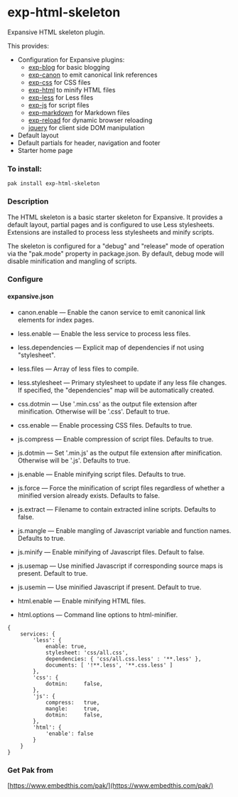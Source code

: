 exp-html-skeleton
===

Expansive HTML skeleton plugin.

This provides:

 * Configuration for Expansive plugins: 
    * [exp-blog](https://github.com/embedthis/exp-blog) for basic blogging
    * [exp-canon](https://github.com/embedthis/exp-canon) to emit canonical link references
    * [exp-css](https://github.com/embedthis/exp-css) for CSS files
    * [exp-html](https://github.com/embedthis/exp-html) to minify HTML files
    * [exp-less](https://github.com/embedthis/exp-less) for Less files
    * [exp-js](https://github.com/embedthis/exp-js) for script files
    * [exp-markdown](https://github.com/embedthis/exp-markdown) for Markdown files
    * [exp-reload](https://github.com/embedthis/exp-reload) for dynamic browser reloading
    * [jquery](https://github.com/jquery/jquery) for client side DOM manipulation
 * Default layout 
 * Default partials for header, navigation and footer
 * Starter home page

### To install:

    pak install exp-html-skeleton

### Description

The HTML skeleton is a basic starter skeleton for Expansive. It provides a default layout, partial pages and is configured to use Less stylesheets. Extensions are installed to process less stylesheets and minify scripts.

The skeleton is configured for a "debug" and "release" mode of operation via the "pak.mode" property in package.json. By default, debug mode will disable minification and mangling of scripts.

### Configure

#### expansive.json

* canon.enable &mdash; Enable the canon service to emit canonical link elements for index pages.
* less.enable &mdash; Enable the less service to process less files.
* less.dependencies &mdash; Explicit map of dependencies if not using "stylesheet". 
* less.files &mdash; Array of less files to compile.
* less.stylesheet &mdash; Primary stylesheet to update if any less file changes.
    If specified, the "dependencies" map will be automatically created. 

* css.dotmin &mdash; Use '.min.css' as the output file extension after minification. Otherwise will be
    '.css'.  Default to true.
* css.enable &mdash; Enable processing CSS files. Defaults to true.

* js.compress &mdash; Enable compression of script files. Defaults to true.
* js.dotmin &mdash; Set '.min.js' as the output file extension after minification. Otherwise will be '.js'. Defaults to true.
* js.enable &mdash; Enable minifying script files. Defaults to true.
* js.force &mdash; Force the minification of script files regardless of whether a minified version already exists. Defaults to false.
* js.extract &mdash; Filename to contain extracted inline scripts. Defaults to false.
* js.mangle &mdash; Enable mangling of Javascript variable and function names. Defaults to true.
* js.minify &mdash; Enable minifying of Javascript files. Default to false.
* js.usemap &mdash; Use minified Javascript if corresponding source maps is present. Default to true.
* js.usemin &mdash; Use minified Javascript if present. Default to true.
* html.enable &mdash; Enable minifying HTML files.
* html.options &mdash; Command line options to html-minifier.

```
{
    services: {
        'less': {
            enable: true,
            stylesheet: 'css/all.css',
            dependencies: { 'css/all.css.less' : '**.less' },
            documents: [ '!**.less', '**.css.less' ]
        },
        'css': {
            dotmin:     false,
        },
        'js': {
            compress:   true,
            mangle:     true,
            dotmin:     false,
        },
        'html': {
            'enable': false
        }
    }
}
```

### Get Pak from

[https://www.embedthis.com/pak/](https://www.embedthis.com/pak/)
